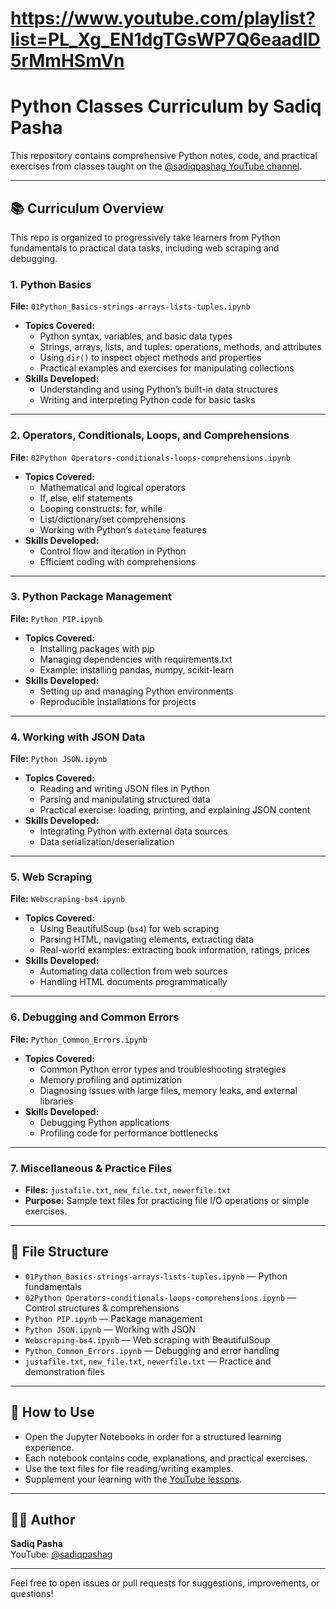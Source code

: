 # https://www.youtube.com/playlist?list=PL_Xg_EN1dgTGsWP7Q6eaadID5rMmHSmVn


# Python Classes Curriculum by Sadiq Pasha

This repository contains comprehensive Python notes, code, and practical exercises from classes taught on the [@sadiqpashag YouTube channel](https://www.youtube.com/@sadiqpashag).

---

## 📚 Curriculum Overview

This repo is organized to progressively take learners from Python fundamentals to practical data tasks, including web scraping and debugging.

### 1. Python Basics

**File:** `01Python_Basics-strings-arrays-lists-tuples.ipynb`

- **Topics Covered:**
  - Python syntax, variables, and basic data types
  - Strings, arrays, lists, and tuples: operations, methods, and attributes
  - Using `dir()` to inspect object methods and properties
  - Practical examples and exercises for manipulating collections
- **Skills Developed:**
  - Understanding and using Python’s built-in data structures
  - Writing and interpreting Python code for basic tasks

---

### 2. Operators, Conditionals, Loops, and Comprehensions

**File:** `02Python Operators-conditionals-loops-comprehensions.ipynb`

- **Topics Covered:**
  - Mathematical and logical operators
  - If, else, elif statements
  - Looping constructs: for, while
  - List/dictionary/set comprehensions
  - Working with Python’s `datetime` features
- **Skills Developed:**
  - Control flow and iteration in Python
  - Efficient coding with comprehensions

---

### 3. Python Package Management

**File:** `Python PIP.ipynb`

- **Topics Covered:**
  - Installing packages with pip
  - Managing dependencies with requirements.txt
  - Example: installing pandas, numpy, scikit-learn
- **Skills Developed:**
  - Setting up and managing Python environments
  - Reproducible installations for projects

---

### 4. Working with JSON Data

**File:** `Python JSON.ipynb`

- **Topics Covered:**
  - Reading and writing JSON files in Python
  - Parsing and manipulating structured data
  - Practical exercise: loading, printing, and explaining JSON content
- **Skills Developed:**
  - Integrating Python with external data sources
  - Data serialization/deserialization

---

### 5. Web Scraping

**File:** `Webscraping-bs4.ipynb`

- **Topics Covered:**
  - Using BeautifulSoup (`bs4`) for web scraping
  - Parsing HTML, navigating elements, extracting data
  - Real-world examples: extracting book information, ratings, prices
- **Skills Developed:**
  - Automating data collection from web sources
  - Handling HTML documents programmatically

---

### 6. Debugging and Common Errors

**File:** `Python_Common_Errors.ipynb`

- **Topics Covered:**
  - Common Python error types and troubleshooting strategies
  - Memory profiling and optimization
  - Diagnosing issues with large files, memory leaks, and external libraries
- **Skills Developed:**
  - Debugging Python applications
  - Profiling code for performance bottlenecks

---

### 7. Miscellaneous & Practice Files

- **Files:** `justafile.txt`, `new_file.txt`, `newerfile.txt`
- **Purpose:** Sample text files for practicing file I/O operations or simple exercises.

---

## 📂 File Structure

- `01Python_Basics-strings-arrays-lists-tuples.ipynb` — Python fundamentals
- `02Python Operators-conditionals-loops-comprehensions.ipynb` — Control structures & comprehensions
- `Python PIP.ipynb` — Package management
- `Python JSON.ipynb` — Working with JSON
- `Webscraping-bs4.ipynb` — Web scraping with BeautifulSoup
- `Python_Common_Errors.ipynb` — Debugging and error handling
- `justafile.txt`, `new_file.txt`, `newerfile.txt` — Practice and demonstration files

---

## 🚀 How to Use

- Open the Jupyter Notebooks in order for a structured learning experience.
- Each notebook contains code, explanations, and practical exercises.
- Use the text files for file reading/writing examples.
- Supplement your learning with the [YouTube lessons](https://www.youtube.com/@sadiqpashag).

---

## 👨‍🏫 Author

**Sadiq Pasha**  
YouTube: [@sadiqpashag](https://www.youtube.com/@sadiqpashag)

---

Feel free to open issues or pull requests for suggestions, improvements, or questions!
